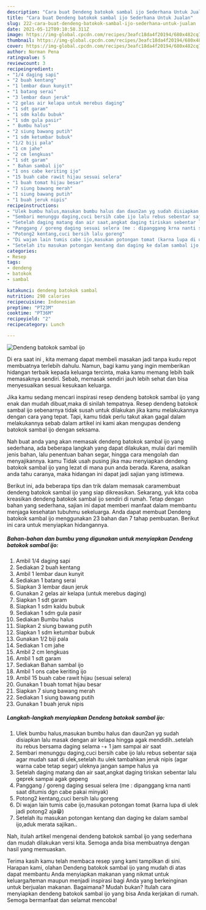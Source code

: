 ```yaml
---
description: "Cara buat Dendeng batokok sambal ijo Sederhana Untuk Jualan"
title: "Cara buat Dendeng batokok sambal ijo Sederhana Untuk Jualan"
slug: 222-cara-buat-dendeng-batokok-sambal-ijo-sederhana-untuk-jualan
date: 2021-05-12T09:10:58.311Z
image: https://img-global.cpcdn.com/recipes/3eafc18da4f20194/680x482cq70/dendeng-batokok-sambal-ijo-foto-resep-utama.jpg
thumbnail: https://img-global.cpcdn.com/recipes/3eafc18da4f20194/680x482cq70/dendeng-batokok-sambal-ijo-foto-resep-utama.jpg
cover: https://img-global.cpcdn.com/recipes/3eafc18da4f20194/680x482cq70/dendeng-batokok-sambal-ijo-foto-resep-utama.jpg
author: Norman Pena
ratingvalue: 5
reviewcount: 3
recipeingredient:
- "1/4 daging sapi"
- "2 buah kentang"
- "1 lembar daun kunyit"
- "1 batang serai"
- "3 lembar daun jeruk"
- "2 gelas air kelapa untuk merebus daging"
- "1 sdt garam"
- "1 sdm kaldu bubuk"
- "1 sdm gula pasir"
- " Bumbu halus"
- "2 siung bawang putih"
- "1 sdm ketumbar bubuk"
- "1/2 biji pala"
- "1 cm jahe"
- "2 cm lengkuas"
- "1 sdt garam"
- " Bahan sambal ijo"
- "1 ons cabe keriting ijo"
- "15 buah cabe rawit hijau sesuai selera"
- "1 buah tomat hijau besar"
- "7 siung bawang merah"
- "1 siung bawang putih"
- "1 buah jeruk nipis"
recipeinstructions:
- "Ulek bumbu halus,masukan bumbu halus dan daun2an yg sudah disiapkan lalu masak dengan air kelapa hingga agak mendidih..setelah itu rebus bersama daging selama -+ 1 jam sampai air saat"
- "Sembari menunggu daging,cuci bersih cabe ijo lalu rebus sebentar saja agar mudah saat di ulek,setelah itu ulek tambahkan jeruk nipis (agar warna cabe tetap segar) uleknya jangan sampe halus ya"
- "Setelah daging matang dan air saat,angkat daging tiriskan sebentar lalu geprek sampai agak gepeng"
- "Panggang / goreng daging sesuai selera (me : dipanggang krna nanti saat ditumis dgn cabe pakai minyak)"
- "Potong2 kentang,cuci bersih lalu goreng"
- "Di wajan lain tumis cabe ijo,masukan potongan tomat (karna lupa di ulek jadi potong2 aja😁)"
- "Setelah itu masukan potongan kentang dan daging ke dalam sambal ijo,aduk merata sajikan.."
categories:
- Resep
tags:
- dendeng
- batokok
- sambal

katakunci: dendeng batokok sambal 
nutrition: 298 calories
recipecuisine: Indonesian
preptime: "PT23M"
cooktime: "PT36M"
recipeyield: "2"
recipecategory: Lunch

---
```



![Dendeng batokok sambal ijo](https://img-global.cpcdn.com/recipes/3eafc18da4f20194/680x482cq70/dendeng-batokok-sambal-ijo-foto-resep-utama.jpg)

Di era  saat ini , kita memang dapat membeli masakan jadi tanpa kudu repot membuatnya terlebih dahulu. Namun, bagi kamu yang ingin memberikan hidangan terbaik kepada keluarga tercinta, maka kamu memang lebih baik memasaknya sendiri. Sebab, memasak sendiri jauh lebih sehat dan bisa menyesuaikan sesuai kesukaan keluarga.

Jika kamu sedang mencari inspirasi resep dendeng batokok sambal ijo yang enak dan mudah dibuat,maka di sinilah tempatnya. Resep dendeng batokok sambal ijo  sebenarnya tidak susah untuk dilakukan jika kamu melakukannya dengan cara yang tepat. Tapi, kamu tidak perlu takut akan gagal dalam melakukannya 
sebab dalam artikel ini kami akan mengupas dendeng batokok sambal ijo dengan seksama.  



Nah buat anda yang akan memasak dendeng batokok sambal ijo yang sederhana, ada beberapa langkah yang dapat dilakukan, mulai dari memilih jenis bahan, lalu penentuan bahan segar, hingga cara mengolah dan menyajikannya. kamu Tidak usah pusing jika mau menyiapkan dendeng batokok sambal ijo yang lezat di mana pun anda berada. Karena, asalkan anda  tahu caranya, maka hidangan ini dapat jadi sajian yang istimewa.

Berikut ini, ada beberapa tips dan trik dalam memasak caramembuat dendeng batokok sambal ijo yang siap dikreasikan. Sekarang, yuk kita coba kreasikan dendeng batokok sambal ijo sendiri di rumah. Tetap dengan bahan yang sederhana, sajian ini dapat memberi manfaat dalam membantu menjaga kesehatan tubuhmu sekeluarga. Anda dapat membuat Dendeng batokok sambal ijo menggunakan 23 bahan dan 7 tahap pembuatan. Berikut ini cara untuk menyiapkan hidangannya.

<!--inarticleads1-->

##### Bahan-bahan dan bumbu yang digunakan untuk menyiapkan Dendeng batokok sambal ijo:

1. Ambil 1/4 daging sapi
1. Sediakan 2 buah kentang
1. Ambil 1 lembar daun kunyit
1. Sediakan 1 batang serai
1. Siapkan 3 lembar daun jeruk
1. Gunakan 2 gelas air kelapa (untuk merebus daging)
1. Siapkan 1 sdt garam
1. Siapkan 1 sdm kaldu bubuk
1. Sediakan 1 sdm gula pasir
1. Sediakan  Bumbu halus
1. Siapkan 2 siung bawang putih
1. Siapkan 1 sdm ketumbar bubuk
1. Gunakan 1/2 biji pala
1. Sediakan 1 cm jahe
1. Ambil 2 cm lengkuas
1. Ambil 1 sdt garam
1. Sediakan  Bahan sambal ijo
1. Ambil 1 ons cabe keriting ijo
1. Ambil 15 buah cabe rawit hijau (sesuai selera)
1. Gunakan 1 buah tomat hijau besar
1. Siapkan 7 siung bawang merah
1. Sediakan 1 siung bawang putih
1. Gunakan 1 buah jeruk nipis




<!--inarticleads2-->

##### Langkah-langkah menyiapkan Dendeng batokok sambal ijo:

1. Ulek bumbu halus,masukan bumbu halus dan daun2an yg sudah disiapkan lalu masak dengan air kelapa hingga agak mendidih..setelah itu rebus bersama daging selama -+ 1 jam sampai air saat
1. Sembari menunggu daging,cuci bersih cabe ijo lalu rebus sebentar saja agar mudah saat di ulek,setelah itu ulek tambahkan jeruk nipis (agar warna cabe tetap segar) uleknya jangan sampe halus ya
1. Setelah daging matang dan air saat,angkat daging tiriskan sebentar lalu geprek sampai agak gepeng
1. Panggang / goreng daging sesuai selera (me : dipanggang krna nanti saat ditumis dgn cabe pakai minyak)
1. Potong2 kentang,cuci bersih lalu goreng
1. Di wajan lain tumis cabe ijo,masukan potongan tomat (karna lupa di ulek jadi potong2 aja😁)
1. Setelah itu masukan potongan kentang dan daging ke dalam sambal ijo,aduk merata sajikan..




Nah, itulah artikel mengenai  dendeng batokok sambal ijo  yang sederhana dan mudah dilakukan versi kita. Semoga anda bisa membuatnya dengan hasil yang memuaskan. 

Terima kasih kamu telah membaca resep yang kami tampilkan di sini. Harapan kami, olahan  Dendeng batokok sambal ijo yang mudah di atas dapat membantu Anda menyiapkan makanan yang nikmat untuk keluarga/teman maupun menjadi inspirasi bagi Anda yang berkeinginan untuk berjualan makanan. Bagaimana? Mudah bukan? Itulah cara menyiapkan dendeng batokok sambal ijo yang bisa Anda kerjakan di rumah. Semoga bermanfaat dan selamat mencoba!


